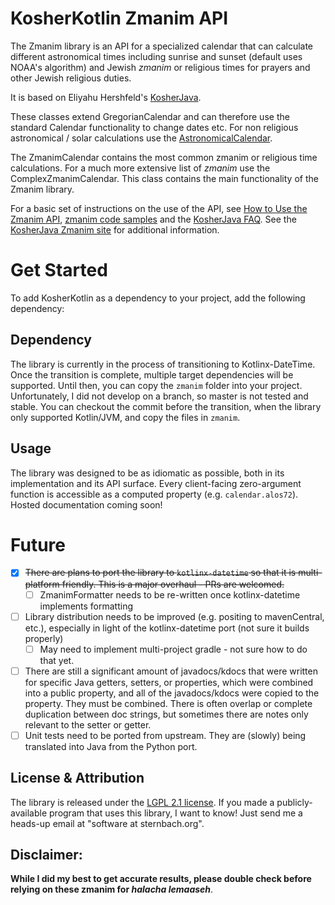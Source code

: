 KosherKotlin Zmanim API
=====================

The Zmanim library is an API for a specialized calendar that can calculate different astronomical
times including sunrise and sunset (default uses NOAA's algorithm) and Jewish _zmanim_ or religious times for prayers and other
Jewish religious duties.

It is based on Eliyahu Hershfeld's [KosherJava](https://github.com/KosherJava/zmanim).

These classes extend GregorianCalendar and can therefore
use the standard Calendar functionality to change dates etc. For non religious astronomical / solar
calculations use the [AstronomicalCalendar](./src/main/java/com/kosherjava/zmanim/AstronomicalCalendar.kt).

The ZmanimCalendar contains the most common zmanim or religious time calculations. For a much more
extensive list of _zmanim_ use the ComplexZmanimCalendar.
This class contains the main functionality of the Zmanim library.

For a basic set of instructions on the use of the API, see [How to Use the Zmanim API](https://kosherjava.com/zmanim-project/how-to-use-the-zmanim-api/), [zmanim code samples](https://kosherjava.com/tag/code-sample/) and the [KosherJava FAQ](https://kosherjava.com/tag/faq/). See the <a href="https://kosherjava.com">KosherJava Zmanim site</a> for additional information.

# Get Started
To add KosherKotlin as a dependency to your project, add the following dependency:

## Dependency
The library is currently in the process of transitioning to Kotlinx-DateTime. Once the transition is complete, multiple target dependencies will be supported. Until then, you can copy the `zmanim` folder into your project. Unfortunately, I did not develop on a branch, so master is not tested and stable. You can checkout the commit before the transition, when the library only supported Kotlin/JVM, and copy the files in `zmanim`.

## Usage

The library was designed to be as idiomatic as possible, both in its implementation and its API surface. Every client-facing zero-argument function is accessible as a computed property (e.g. `calendar.alos72`). Hosted documentation coming soon!

# Future
 - [x] ~~There are plans to port the library to `kotlinx-datetime` so that it is multi-platform friendly. This is a major overhaul - PRs are welcomed.~~
   - [ ] ZmanimFormatter needs to be re-written once kotlinx-datetime implements formatting
 - [ ] Library distribution needs to be improved (e.g. positing to mavenCentral, etc.), especially in light of the kotlinx-datetime port (not sure it builds properly)
   - [ ] May need to implement multi-project gradle - not sure how to do that yet.
 - [ ] There are still a significant amount of javadocs/kdocs that were written for specific Java getters, setters, or properties, which were combined into a public property, and all of the javadocs/kdocs were copied to the property. They must be combined. There is often overlap or complete duplication between doc strings, but sometimes there are notes only relevant to the setter or getter.
 - [ ] Unit tests need to be ported from upstream. They are (slowly) being translated into Java from the Python port. 

License & Attribution
-------
The library is released under the [LGPL 2.1 license](https://kosherjava.com/2011/05/09/kosherjava-zmanim-api-released-under-the-lgpl-license/).
If you made a publicly-available program that uses this library, I want to know! Just send me a heads-up email at "software at sternbach.org".

Disclaimer:
-----------
__While I did my best to get accurate results, please double check before relying on these zmanim for <em>halacha lemaaseh</em>__.

